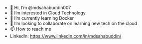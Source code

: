 - 👋 Hi, I’m @mdsahabuddin007
- 👀 I’m interested in Cloud Technology
- 🌱 I’m currently learning Docker
- 💞️ I’m looking to collaborate on learning new tech on the cloud
- 📫 How to reach me
-  LinkedIn: https://www.linkedin.com/in/mdsahabuddin/

<!---
mdsahabuddin007/mdsahabuddin007 is a ✨ special ✨ repository because its `README.md` (this file) appears on your GitHub profile.
You can click the Preview link to take a look at your changes.
--->
